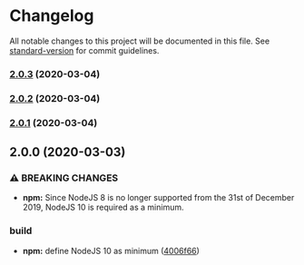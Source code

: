 # Changelog

All notable changes to this project will be documented in this file. See [standard-version](https://github.com/conventional-changelog/standard-version) for commit guidelines.

### [2.0.3](https://github.com/martinfrancois/wdio-mobile-utils/compare/v2.0.2...v2.0.3) (2020-03-04)

### [2.0.2](https://github.com/martinfrancois/wdio-mobile-utils/compare/v2.0.1...v2.0.2) (2020-03-04)

### [2.0.1](https://github.com/martinfrancois/wdio-mobile-utils/compare/v2.0.0...v2.0.1) (2020-03-04)

## 2.0.0 (2020-03-03)

### ⚠ BREAKING CHANGES

-   **npm:** Since NodeJS 8 is no longer supported from the 31st of December 2019, NodeJS 10 is required as a minimum.

### build

-   **npm:** define NodeJS 10 as minimum ([4006f66](https://github.com/martinfrancois/wdio-mobile-utils/commit/4006f66890d57bdd1e0036a53838cbdec21f0b4a))
